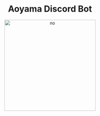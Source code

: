 <h1 align="center"> Aoyama Discord Bot </h1>

<div align="center">
  <img height="300" alt="no" src="https://user-images.githubusercontent.com/108245962/177232277-447b35df-d237-4ff9-ae28-3cc690468360.jpg">
</div>
